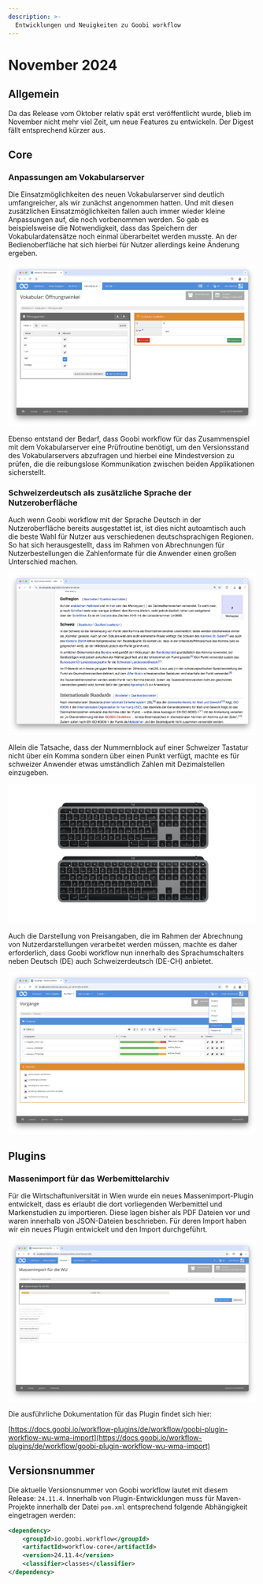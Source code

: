 ```yaml
---
description: >-
  Entwicklungen und Neuigkeiten zu Goobi workflow
---
```


# November 2024

## Allgemein
Da das Release vom Oktober relativ spät erst veröffentlicht wurde, blieb im November nicht mehr viel Zeit, um neue Features zu entwickeln. Der Digest fällt entsprechend kürzer aus.


## Core

### Anpassungen am Vokabularserver
Die Einsatzmöglichkeiten des neuen Vokabularserver sind deutlich umfangreicher, als wir zunächst angenommen hatten. Und mit diesen zusätzlichen Einsatzmöglichkeiten fallen auch immer wieder kleine Anpassungen auf, die noch vorbenommen werden. So gab es beispielsweise die Notwendigkeit, dass das Speichern der Vokabulardatensätze noch einmal überarbeitet werden musste. An der Bedienoberfläche hat sich hierbei für Nutzer allerdings keine Änderung ergeben.

![Nutzeroberfläche für die Vokabulare aus dem Vokabularserver](202511_vocabulary_01_de.png)

Ebenso entstand der Bedarf, dass Goobi workflow für das Zusammenspiel mit dem Vokabularserver eine Prüfroutine benötigt, um den Versionsstand des Vokabularservers abzufragen und hierbei eine Mindestversion zu prüfen, die die reibungslose Kommunikation zwischen beiden Applikationen sicherstellt.

### Schweizerdeutsch als zusätzliche Sprache der Nutzeroberfläche
Auch wenn Goobi workflow mit der Sprache Deutsch in der Nutzeroberfläche bereits ausgestattet ist, ist dies nicht autoamtisch auch die beste Wahl für Nutzer aus verschiedenen deutschsprachigen Regionen. So hat sich herausgestellt, dass im Rahmen von Abrechnungen für Nutzerbestellungen die Zahlenformate für die Anwender einen großen Unterschied machen. 

![Vorgaben für das Zahlenformat in Wikipedia](202511_schweiz_02.png)

Allein die Tatsache, dass der Nummernblock auf einer Schweizer Tastatur nicht über ein Komma sondern über einen Punkt verfügt, machte es für schweizer Anwender etwas umständlich Zahlen mit Dezimalstellen einzugeben. 

![Vergleich zweier Tastaturen mit verschiedenem Nummernblock](202511_schweiz_01.png)

Auch die Darstellung von Preisangaben, die im Rahmen der Abrechnung von Nutzerdarstellungen verarbeitet werden müssen, machte es daher erforderlich, dass Goobi workflow nun innerhalb des Sprachumschalters neben Deutsch (DE) auch Schweizerdeutsch (DE-CH) anbietet.

![Sprachumschalter für Schweizerdeutsch](202411_language_01_de.png)


## Plugins

### Massenimport für das Werbemittelarchiv
Für die Wirtschaftuniversität in Wien wurde ein neues Massenimport-Plugin entwickelt, dass es erlaubt die dort vorliegenden Werbemittel und Markenstudien zu importieren. Diese lagen bisher als PDF Dateien vor und waren innerhalb von JSON-Dateien beschrieben. Für deren Import haben wir ein neues Plugin entwickelt und den Import durchgeführt.

![Import für Werbemittel](202411_wma_de.png)

Die ausführliche Dokumentation für das Plugin findet sich hier:

[https://docs.goobi.io/workflow-plugins/de/workflow/goobi-plugin-workflow-wu-wma-import](https://docs.goobi.io/workflow-plugins/de/workflow/goobi-plugin-workflow-wu-wma-import)


## Versionsnummer
Die aktuelle Versionsnummer von Goobi workflow lautet mit diesem Release: `24.11.4`. Innerhalb von Plugin-Entwicklungen muss für Maven-Projekte innerhalb der Datei `pom.xml` entsprechend folgende Abhängigkeit eingetragen werden:

```xml
<dependency>
    <groupId>io.goobi.workflow</groupId>
    <artifactId>workflow-core</artifactId>
    <version>24.11.4</version>
    <classifier>classes</classifier>
</dependency>
```